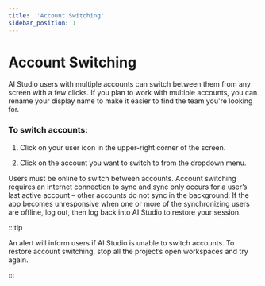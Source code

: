 ```yaml
---
title:  'Account Switching'
sidebar_position: 1
---
```

# Account Switching

AI Studio users with multiple accounts can switch between them from any screen with a few clicks. If you plan to work with multiple accounts, you can rename your display name to make it easier to find the team you're looking for.

### To switch accounts:

1. Click on your user icon in the upper-right corner of the screen.

2. Click on the account you want to switch to from the dropdown menu.

Users must be online to switch between accounts. Account switching requires an internet connection to sync and sync only occurs for a user’s last active account – other accounts do not sync in the background. If the app becomes unresponsive when one or more of the synchronizing users are offline, log out, then log back into AI Studio to restore your session.

:::tip

An alert will inform users if AI Studio is unable to switch accounts. To restore account switching, stop all the project’s open workspaces and try again.

:::
